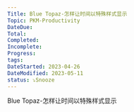 ```yaml
---
Title: Blue Topaz-怎样让时间以特殊样式显示
Topic: PKM-Productivity
DateDue: 
Total:
Completed:
Incomplete: 
Progress:
tags:
DateStarted: 2023-04-26
DateModified: 2023-05-11
status: ⤵️Snooze
---
```


Blue Topaz-怎样让时间以特殊样式显示
